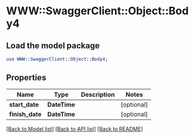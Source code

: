# WWW::SwaggerClient::Object::Body4

## Load the model package
```perl
use WWW::SwaggerClient::Object::Body4;
```

## Properties
Name | Type | Description | Notes
------------ | ------------- | ------------- | -------------
**start_date** | **DateTime** |  | [optional] 
**finish_date** | **DateTime** |  | [optional] 

[[Back to Model list]](../README.md#documentation-for-models) [[Back to API list]](../README.md#documentation-for-api-endpoints) [[Back to README]](../README.md)


